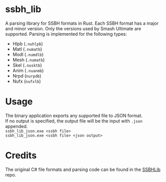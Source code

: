 # ssbh_lib
A parsing library for SSBH formats in Rust. Each SSBH format has a major and minor version. Only the versions used by Smash Ultimate are supported. Parsing is implemented for the following types:  
* Hlpb (`.nuhlpb`)
* Matl (`.numatb`)
* Modl (`.numdlb`)
* Mesh (`.numatb`)
* Skel (`.nusktb`)
* Anim (`.nuanmb`)
* Nrpd (`nurpdb`)
* Nufx (`nufxlb`)

# Usage
The binary application exports any supported file to JSON format.  
If no output is specified, the output file will be the input with `.json` appended.  
`ssbh_lib_json.exe <ssbh file>`  
`ssbh_lib_json.exe <ssbh file> <json output>`  

# Credits
The original C# file formats and parsing code can be found in the [SSBHLib](https://github.com/Ploaj/SSBHLib) repo.

